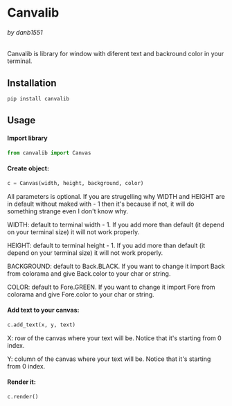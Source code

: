 # Canvalib

###### by danb1551

Canvalib is library for window with diferent text and backround color in your terminal.

## Installation
```bash
pip install canvalib
```

## Usage

#### Import library

```python
from canvalib import Canvas
```

#### Create object:

```python
c = Canvas(width, height, background, color)
```

All parameters is optional. If you are strugelling why WIDTH and HEIGHT are in default without maked with - 1 then it's because if not, it will do something strange even I don't know why.

WIDTH: default to terminal width - 1. If you add more than default (it depend on your terminal size) it will not work properly.

HEIGHT: default to terminal height - 1. If you add more than default (it depend on your terminal size) it will not work properly.

BACKGROUND: default to Back.BLACK. If you want to change it import Back from colorama and give Back.color to your char or string.

COLOR: default to Fore.GREEN. If you want to change it import Fore from colorama and give Fore.color to your char or string.

#### Add text to your canvas:

```python
c.add_text(x, y, text)
```

X: row of the canvas where your text will be. Notice that it's starting from 0 index.

Y: column of the canvas where your text will be. Notice that it's starting from 0 index.

#### Render it:

```python
c.render()
```